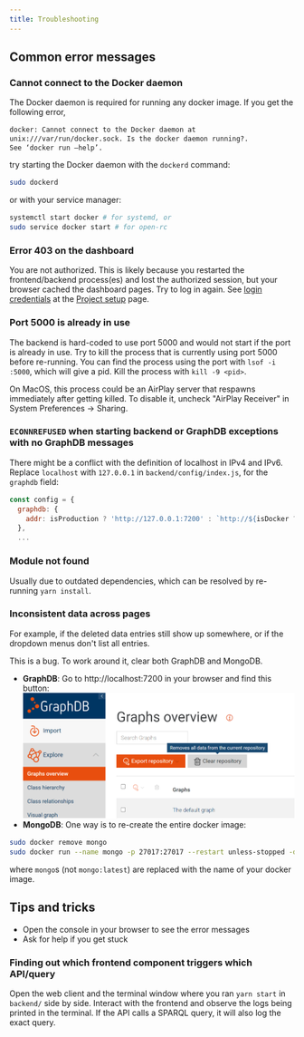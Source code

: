 ```yaml
---
title: Troubleshooting
---
```


## Common error messages
### Cannot connect to the Docker daemon
The Docker daemon is required for running any docker image.
If you get the following error,
```
docker: Cannot connect to the Docker daemon at unix:///var/run/docker.sock. Is the docker daemon running?.
See ‘docker run –help’.
```
try starting the Docker daemon with the `dockerd` command:
```sh
sudo dockerd
```
or with your service manager:
```sh
systemctl start docker # for systemd, or
sudo service docker start # for open-rc
```

### Error 403 on the dashboard
You are not authorized. This is likely because you restarted the frontend/backend
process(es) and lost the authorized session,
but your browser cached the dashboard pages.
Try to log in again. See [login credentials](http://localhost:3000/project-setup/#frontend)
at the [Project setup](http://localhost:3000/project-setup/) page.

### Port 5000 is already in use
The backend is hard-coded to use port 5000 and would not start if the port is
already in use.
Try to kill the process that is currently using port 5000 before re-running.
You can find the process using the port with `lsof -i :5000`, which will give a pid.
Kill the process with `kill -9 <pid>`.

On MacOS, this process could be an AirPlay server that respawns immediately after getting killed.
To disable it, uncheck "AirPlay Receiver" in System Preferences → Sharing.

### `ECONNREFUSED` when starting backend or GraphDB exceptions with no GraphDB messages
There might be a conflict with the definition of localhost in IPv4 and IPv6.
Replace `localhost` with `127.0.0.1` in `backend/config/index.js`,
for the `graphdb` field:
```js
const config = {
  graphdb: {
    addr: isProduction ? 'http://127.0.0.1:7200' : `http://${isDocker ? 'host.docker.internal' : '127.0.0.1'}:7200`,
  },
  ...
```

### Module not found
Usually due to outdated dependencies, which can be resolved by re-running `yarn install`.

### Inconsistent data across pages
For example, if the deleted data entries still show up somewhere,
or if the dropdown menus don't list all entries.

This is a bug. To work around it, clear both GraphDB and MongoDB.
- **GraphDB**: Go to http://localhost:7200 in your browser and find this button:
  ![clearing GraphDB](../../../assets/clear-graphdb.png)
- **MongoDB**: One way is to re-create the entire docker image:
```sh
sudo docker remove mongo
sudo docker run --name mongo -p 27017:27017 --restart unless-stopped -d mongo:latest
```
where `mongo`s (not `mongo:latest`) are replaced with the name of your docker image.

## Tips and tricks
- Open the console in your browser to see the error messages
- Ask for help if you get stuck

### Finding out which frontend component triggers which API/query
Open the web client and the terminal window where you ran `yarn start` in `backend/` side by side.
Interact with the frontend and observe the logs being printed in the terminal.
If the API calls a SPARQL query, it will also log the exact query.
